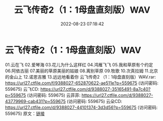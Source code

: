 ﻿---
title: 云飞传奇2（1：1母盘直刻版）WAV
date: 2022-08-23 07:18:42
categories: WAV车载音乐、镜像
tags: 华语中文
---
# 云飞传奇2（1：1母盘直刻版）WAV

01.云在飞
02.爱琴海
03.花儿为什么这样红
04.鸿雁飞飞
05.我和草原有个约定
06.阿依古丽
07.美丽的草原美丽的姑娘
08.离别草原
09.牧歌
10.次真拉姆
11.北京的金山上
12.诺恩吉雅
13.远远地看着你
云飞传奇2 （1：1母盘直刻版）WAV.rar: https://url27.ctfile.com/f/9388027-652870622-ae511e?p=559675
(访问密码: 559675)
云飞CD: https://url27.ctfile.com/d/9388027-35165491-8a7c40?p=559675
(访问密码: 559675)
云菲菲: https://url27.ctfile.com/d/9388027-43779969-cab431?p=559675
(访问密码: 559675)
云朵CD: https://url27.ctfile.com/d/9388027-44101374-3d3d56?p=559675
(访问密码: 559675)
原文：[链接](https://blog.sina.com.cn/s/blog_1647c7e7601030z0d.html)